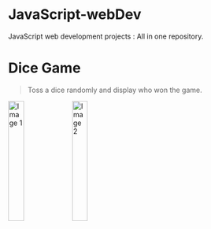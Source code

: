 # JavaScript-webDev
JavaScript web development projects : All in one repository.

# Dice Game
> Toss a dice randomly and display who won the game.
<p float="left">
  <img src="https://user-images.githubusercontent.com/84252587/226403481-0af5a8a7-8334-48ad-94ff-31dd27e028e7.png" alt="Image 1" width="25%"/>
  <img src="https://user-images.githubusercontent.com/84252587/226404426-d97f07d5-0d15-40aa-9c05-98060e1c7e98.png" alt="Image 2" width="25%"/>
</p>
